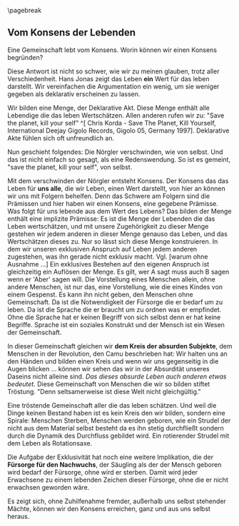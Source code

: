 \pagebreak

## Vom Konsens der Lebenden


Eine Gemeinschaft lebt vom Konsens. Worin können wir einen Konsens begründen? 

Diese Antwort ist nicht so schwer, wie wir zu meinen glauben, trotz aller Verschiedenheit. Hans Jonas zeigt das Leben **ein** Wert für das leben darstellt. Wir vereinfachen die Argumentation ein wenig, um sie weniger gegeben als deklarativ erscheinen zu lassen. 

Wir bilden eine Menge, der Deklarative Akt. Diese Menge enthält alle Lebendige die das leben Wertschätzen. Allen anderen rufen wir zu: "Save the planet, kill your self" ^[ Chris Korda - Save The Planet, Kill Yourself, International Deejay Gigolo Records, Gigolo 05, Germany 1997]. Deklarative Akte fühlen sich oft unfreundlich an. 

Nun geschieht folgendes: Die Nörgler verschwinden, wie von selbst. Und das ist nicht einfach so gesagt, als eine Redenswendung. So ist es gemeint, "save the planet, kill your self", von selbst.

Mit dem verschwinden der Nörgler entsteht Konsens. Der Konsens das das Leben für **uns alle**, die wir Leben, einen Wert darstellt, von hier an können wir uns mit Folgern behelfen. Denn das Schwere am Folgern sind die Prämissen und hier haben wir einen Konsens, eine gegebene Prämisse. Was folgt für uns lebende aus dem Wert des Lebens? Das bilden der Menge enthält eine implizite Prämisse: Es ist die Menge der Lebenden die das Leben wertschätzen, und mit unsere Zugehörigkeit zu dieser Menge gestehen wir jedem anderen in dieser Menge genauso das Leben, und das Wertschätzen dieses zu. Nur so lässt sich diese Menge konstruieren. In dem wir unseren exklusiven Anspruch auf Leben jedem anderen zugestehen, was ihn gerade nicht exklusiv macht. Vgl. [warum ohne Ausnahme ...] Ein exklusives Bestehen auf den eigenen Anspruch ist gleichzeitig ein Auflösen der Menge. Es gilt, wer A sagt muss auch B sagen wenn er 'Aber' sagen will. Die Vorstellung eines Menschen allein, ohne andere Menschen, ist nur das, eine Vorstellung, wie die eines Kindes von einem Gespenst. Es kann ihn nicht geben, den Menschen ohne Gemeinschaft. Da ist die Notwendigkeit der Fürsorge die er bedarf um zu leben. Da ist die Sprache die er braucht um zu ordnen was er empfindet. Ohne die Sprache hat er keinen Begriff von sich selbst denn er hat keine Begriffe. Sprache ist ein soziales Konstrukt und der Mensch ist ein Wesen der Gemeinschaft.

In dieser Gemeinschaft gleichen wir **dem Kreis der absurden Subjekte**, dem Menschen in der Revolution, den Camu beschrieben hat: Wir halten uns an den Händen und bilden einen Kreis und wenn wir uns gegenseitig in die Augen blicken ... können wir sehen das wir in der Absurdität unseres Daseins nicht alleine sind. _Das dieses absurde Leben auch anderen etwas bedeutet._ Diese Gemeinschaft von Menschen die wir so bilden stiftet Tröstung. "Denn seltsamerweise ist diese Welt nicht gleichgültig."

Eine tröstende Gemeinschaft aller die das leben schätzen. Und weil die Dinge keinen Bestand haben ist es kein Kreis den wir bilden, sondern eine Spirale: Menschen Sterben, Menschen werden geboren, wie ein Strudel der nicht aus dem Material selbst besteht da es ihn stetig durchfließt sondern durch die Dynamik des Durchfluss gebildet wird. Ein rotierender Strudel mit dem Leben als Rotationsaxe. 

Die Aufgabe der Exklusivität hat noch eine weitere Implikation, die der **Fürsorge für den Nachwuchs**, der Säugling als der der Mensch geboren wird bedarf der Fürsorge, ohne wird er sterben. Damit wird jeder Erwachsene zu einem lebenden Zeichen dieser Fürsorge, ohne die er nicht erwachsen geworden wäre. 





Es zeigt sich, ohne Zuhilfenahme fremder, außerhalb uns selbst stehender Mächte, können wir den Konsens erreichen, ganz und aus uns selbst heraus.


